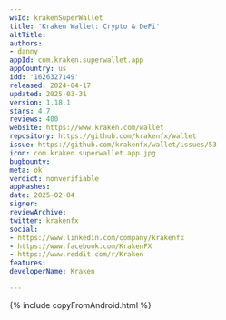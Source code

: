```yaml
---
wsId: krakenSuperWallet
title: 'Kraken Wallet: Crypto & DeFi'
altTitle: 
authors:
- danny
appId: com.kraken.superwallet.app
appCountry: us
idd: '1626327149'
released: 2024-04-17
updated: 2025-03-31
version: 1.18.1
stars: 4.7
reviews: 400
website: https://www.kraken.com/wallet
repository: https://github.com/krakenfx/wallet
issue: https://github.com/krakenfx/wallet/issues/53
icon: com.kraken.superwallet.app.jpg
bugbounty: 
meta: ok
verdict: nonverifiable
appHashes: 
date: 2025-02-04
signer: 
reviewArchive: 
twitter: krakenfx
social:
- https://www.linkedin.com/company/krakenfx
- https://www.facebook.com/KrakenFX
- https://www.reddit.com/r/Kraken
features: 
developerName: Kraken

---
```


{% include copyFromAndroid.html %}